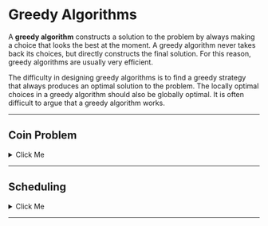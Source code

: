 # Greedy Algorithms

A **greedy algorithm** constructs a solution to the problem by always making a choice that looks the best at the moment. A greedy algorithm never takes back its choices, but directly constructs the final solution. For this reason, greedy algorithms are usually very efficient.

  The difficulty in designing greedy algorithms is to find a greedy strategy that always produces an optimal solution to the problem. The locally optimal choices in a greedy algorithm should also be globally optimal. It is often difficult to argue that a greedy algorithm works.

---

## Coin Problem


<details><summary>Click Me</summary>
<p>

As a first example, we consider a problem where we are given a set of coin values and our task is to form a sum of money using the coins. The values of the coins are **_{c<sub>1</sub>, c<sub>2</sub>,..., c<sub>k</sub>}_**, and each coin can be used as many times we want. What is the minimum numbers of coins needed?

  For example, if those coins are euro coins (in cents)
  
 **_{1, 2, 5, 10, 20, 50, 100, 200}_**
 
 and the sum of money is **_520_**, we need at least four coins. The optimal solution is to select coins **_200+200+100+20_** whose sum is **_520_**.
 
### Greedy Algorithm
 
A simple greedy algorithm to tge problem is to always select the largest possible coin, until we have constructed the required sum of money. This algorithm works in the example case, because we select two **_200_** cent coins, then one **_100_** cent coin and finally one **_20_** cent coin. But does this algorithm always work?
 
  It turns out that, for the set of euro coins, the gredy algorithm *always works*, i.e., it always produces a solution with the fewest possible number of coins. The correctness of the algorithm can be shown as follows: 
  
   Each coin **_1, 5, 10, 50_** and **_100_** appears at most once in an optimal solution. The reason for this is that if the solution would contain two such coins, we could replace them by one coin and obtain a better solution. For example, if the solution would contain **_5+5_**, we could replace them by coin **_10_**.
   
   In the same way, coins **_2_** and **_20_** appear at most twice in an optimal solution, because we could replace **_2+2+2_** by coins **_5+1_** and coins **_20+20+20_** by coins **_50+10_**. Moreover, an optimal solution cannot contain cions **_2+2+1_** or **_20+20+10_**, because we could replace them by coins **_5_** and **_50_**. 
   
   Using these observaions, we can show for each coin **_x_** that it is not possible to optimally construct a sum **_x_** or any larger sum by only using coins that are smaller than **_x_**. For example, if **_x=100_**, the largest optimal sum using the smaller coins is **_50+20+20+5+2+2=99_**. Thus the gredy algorithm tat always selects the largest coin produces the optimal solution.
   
   This example shows that it can be dificult to argue that a greedy algorithm always works, even if the algorithm itself is simple.
   
### General Case
   
In the general case, the coin set can contain any coins and the greedy algorithm _does not_ necessarily produce an optimal solution. 

  We can prove that a greedy algorithm does not work by showing a counterexample where the algorithm gives a wrong answer. In this problem we can easily find a counterexample: if the coins are **_{1, 3, 4}_** and the largest sum is **_6_**, the greedy algorithm produces the solution **_4+1+1_** while the optimal solution is **_3+3_**.
  
  It is not known if the general coin problem can be solved using any greedy algorithm. However, it is possible to _check_ in polynomial time if the greedy algorithm presented here works for a given set of coins.
  
  However, in some cases, the general problem can be efficiently solved using a dynamic programming algorithm that always gives the correct answer.

</p>
</details>

---

## Scheduling

<details> <summary> Click Me </summary>
<p>



</p>
</details>


---

